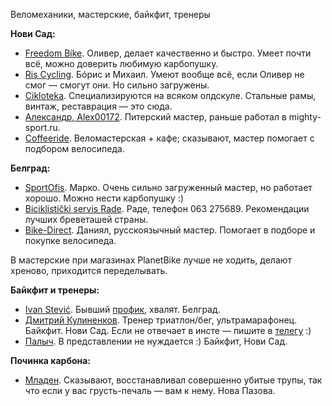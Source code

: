 Веломеханики, мастерские, байкфит, тренеры

**Нови Сад:**
- [Freedom Bike](https://goo.gl/maps/tNvxKc11XUfpc4jL6). Оливер, делает качественно и быстро. Умеет почти всё, можно доверить любимую карбопушку.
- [Ris Cycling](https://goo.gl/maps/Rwfpez9zcDdzMy5VA). Бóрис и Михаил. Умеют вообще всё, если Оливер не смог — смогут они. Но сильно загружены.
- [Cikloteka](https://goo.gl/maps/RNBCBmKFiv6KkSRt7). Специализируются на всяком олдскуле. Стальные рамы, винтаж, реставрация — это сюда.
- [Александр, Alex00172](https://t.me/Alex00172). Питерский мастер, раньше работал в mighty-sport.ru.
- [Coffeeride](https://maps.app.goo.gl/rWQSRp6NhGXoB6ZC7). Веломастерская + кафе; сказывают, мастер помогает с подбором велосипеда.

**Белград:**
- [SportOfis](https://goo.gl/maps/MnEJgi183oU7jEo98). Марко. Очень сильно загруженный мастер, но работает хорошо. Можно нести карбопушку :)
- [Biciklistički servis Rade](https://goo.gl/maps/k8p7CvGG5NV2BJHB7). Раде, телефон 063 275689. Рекомендации лучших бреветашей страны.
- [Bike-Direct](https://maps.app.goo.gl/hFAAfBQKaL4ZkzSeA). Даниял, русскоязычный мастер. Помогает в подборе и покупке велосипеда.

В мастерские при магазинах PlanetBike лучше не ходить, делают хреново, приходится переделывать.

**Байкфит и тренеры:**
- [Ivan Stević](https://www.instagram.com/stevic_bike_solutions/). Бывший [профик](http://autobus.cyclingnews.com/riders/2005/interviews/?id=ivan_stevic05), хвалят. Белград.
- [Дмитрий Кулиненков](http://www.instagram.com/dkulinenkov_coach). Тренер триатлон/бег, ультрамарафонец. Байкфит. Нови Сад. Если не отвечает в инсте — пишите в [телегу](https://t.me/dkulinenkov) :)
- [Палыч](https://t.me/antoniopavlovich). В представлении не нуждается :) Байкфит, Нови Сад.

**Починка карбона:**
- [Младен](https://www.instagram.com/restauracija_carbon_ramova_). Сказывают, восстанавливал совершенно убитые трупы, так что если у вас грусть-печаль — вам к нему. Нова Пазова.

